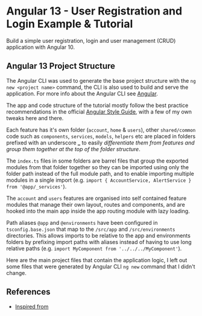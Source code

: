 # Angular 13 - User Registration and Login Example & Tutorial
Build a simple user registration, login and user management (CRUD) application with Angular 10.
## Angular 13 Project Structure
The Angular CLI was used to generate the base project structure with the `ng new <project name>` command, the CLI is also used to build and serve the application. For more info about the Angular CLI see [Angular](https://angular.io/cli).

The app and code structure of the tutorial mostly follow the best practice recommendations in the official [Angular Style Guide](https://angular.io/guide/styleguide), with a few of my own tweaks here and there.

Each feature has it's own folder (`account`, `home` & `users`), other `shared/common` code such as `components`, `services`, `models`, `helpers` etc are placed in folders prefixed with an underscore **_** to easily *differentiate them from features and group them together at the top of the folder structure*.

The `index.ts` files in some folders are barrel files that group the exported modules from that folder together so they can be imported using only the folder path instead of the full module path, and to enable importing multiple modules in a single import (e.g. `import { AccountService, AlertService } from '@app/_services'`).

The `account` and `users` features are organised into self contained feature modules that manage their own layout, routes and components, and are hooked into the main app inside the app routing module with lazy loading.

Path aliases `@app` and `@environments` have been configured in `tsconfig.base.json` that map to the `/src/app` and `/src/environments` directories. This allows imports to be relative to the app and environments folders by prefixing import paths with aliases instead of having to use long relative paths (e.g. `import MyComponent from '../../../MyComponent'`).

Here are the main project files that contain the application logic, I left out some files that were generated by Angular CLI `ng new` command that I didn't change.

## References
- [Inspired from](https://jasonwatmore.com/post/2020/07/18/angular-10-user-registration-and-login-example-tutorial)